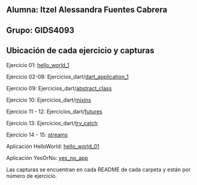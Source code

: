 ## Alumna: Itzel Alessandra Fuentes Cabrera

## Grupo: GIDS4093

## Ubicación de cada ejercicio y capturas
Ejercicio 01: [hello_world_1](https://github.com/ItzelFuentes/IAFC_Portafolio_Evidencias_DDI_GIDS4093/tree/main/hello_world_1)

Ejercicio 02-08: Ejercicios_dart/[dart_application_1](https://github.com/ItzelFuentes/IAFC_Portafolio_Evidencias_DDI_GIDS4093/tree/main/Ejercicios_Dart/dart_application_1)

Ejercicio 09: Ejercicios_dart/[abstract_class](https://github.com/ItzelFuentes/IAFC_Portafolio_Evidencias_DDI_GIDS4093/tree/main/Ejercicios_Dart/abstract_class)

Ejercicio 10: Ejercicios_dart/[mixins](https://github.com/ItzelFuentes/IAFC_Portafolio_Evidencias_DDI_GIDS4093/tree/main/Ejercicios_Dart/mixins)

Ejercicio 11 - 12: Ejercicios_dart/[futures](https://github.com/ItzelFuentes/IAFC_Portafolio_Evidencias_DDI_GIDS4093/tree/main/Ejercicios_Dart/futures)

Ejercicio 13: Ejercicios_dart/[try_catch](https://github.com/ItzelFuentes/IAFC_Portafolio_Evidencias_DDI_GIDS4093/tree/main/Ejercicios_Dart/try_catch)

Ejercicio 14 - 15: [streams](https://github.com/ItzelFuentes/IAFC_Portafolio_Evidencias_DDI_GIDS4093/tree/main/Ejercicios_Dart/streams)

Aplicación HelloWorld: [hello_world_01](https://github.com/ItzelFuentes/IAFC_Portafolio_Evidencias_DDI_GIDS4093/tree/main/hello_world_01)  

Aplicación YesOrNo: [yes_no_app](https://github.com/ItzelFuentes/IAFC_Portafolio_Evidencias_DDI_GIDS4093/tree/main/yes_no_app)

Las capturas se encuentran en cada README de cada carpeta y están por número de ejercicio.
